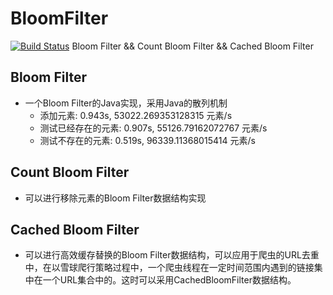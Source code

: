 # BloomFilter
[![Build Status](https://travis-ci.org/letcheng/BloomFilter.svg?branch=master)](https://travis-ci.org/letcheng/BloomFilter)
Bloom Filter &amp;&amp; Count Bloom Filter &amp;&amp; Cached Bloom Filter


## Bloom Filter

- 一个Bloom Filter的Java实现，采用Java的散列机制
  + 添加元素: 0.943s, 53022.269353128315 元素/s
  + 测试已经存在的元素: 0.907s, 55126.79162072767 元素/s
  + 测试不存在的元素: 0.519s, 96339.11368015414 元素/s

## Count Bloom Filter

- 可以进行移除元素的Bloom Filter数据结构实现

## Cached Bloom Filter

- 可以进行高效缓存替换的Bloom Filter数据结构，可以应用于爬虫的URL去重中，在以雪球爬行策略过程中，一个爬虫线程在一定时间范围内遇到的链接集中在一个URL集合中的。这时可以采用CachedBloomFilter数据结构。
